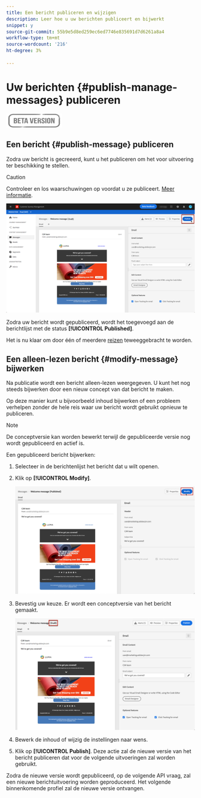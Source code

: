 ```yaml
---
title: Een bericht publiceren en wijzigen
description: Leer hoe u uw berichten publiceert en bijwerkt
snippet: y
source-git-commit: 55b9e5d8ed259ec6ed7746e835691d7d6261a8a4
workflow-type: tm+mt
source-wordcount: '216'
ht-degree: 3%

---
```


# Uw berichten {#publish-manage-messages} publiceren

![](assets/do-not-localize/badge.png)

## Een bericht {#publish-message} publiceren

Zodra uw bericht is gecreeerd, kunt u het publiceren om het voor uitvoering ter beschikking te stellen.

>[!CAUTION]
>
>Controleer en los waarschuwingen op voordat u ze publiceert. [Meer informatie](alerts.md).

![](assets/publish-message.png)

Zodra uw bericht wordt gepubliceerd, wordt het toegevoegd aan de berichtlijst met de status **[!UICONTROL Published]**.

Het is nu klaar om door één of meerdere [reizen](building-journeys/journey.md) teweeggebracht te worden.

## Een alleen-lezen bericht {#modify-message} bijwerken

Na publicatie wordt een bericht alleen-lezen weergegeven. U kunt het nog steeds bijwerken door een nieuw concept van dat bericht te maken.

Op deze manier kunt u bijvoorbeeld inhoud bijwerken of een probleem verhelpen zonder de hele reis waar uw bericht wordt gebruikt opnieuw te publiceren.

>[!NOTE]
>
>De conceptversie kan worden bewerkt terwijl de gepubliceerde versie nog wordt gepubliceerd en actief is.

Een gepubliceerd bericht bijwerken:

1. Selecteer in de berichtenlijst het bericht dat u wilt openen.

1. Klik op **[!UICONTROL Modify]**.

   ![](assets/message-modify.png)

1. Bevestig uw keuze. Er wordt een conceptversie van het bericht gemaakt.

   ![](assets/message-modify-v2.png)

1. Bewerk de inhoud of wijzig de instellingen naar wens.
1. Klik op **[!UICONTROL Publish]**. Deze actie zal de nieuwe versie van het bericht publiceren dat voor de volgende uitvoeringen zal worden gebruikt.

Zodra de nieuwe versie wordt gepubliceerd, op de volgende API vraag, zal een nieuwe berichtuitvoering worden geproduceerd. Het volgende binnenkomende profiel zal de nieuwe versie ontvangen.

<!--For batch messages, the audience/segment being processed in the previous execution will not be affected by the new version. Only the next incoming API call with an audience/segment will generate a new message execution with the new version.-->
